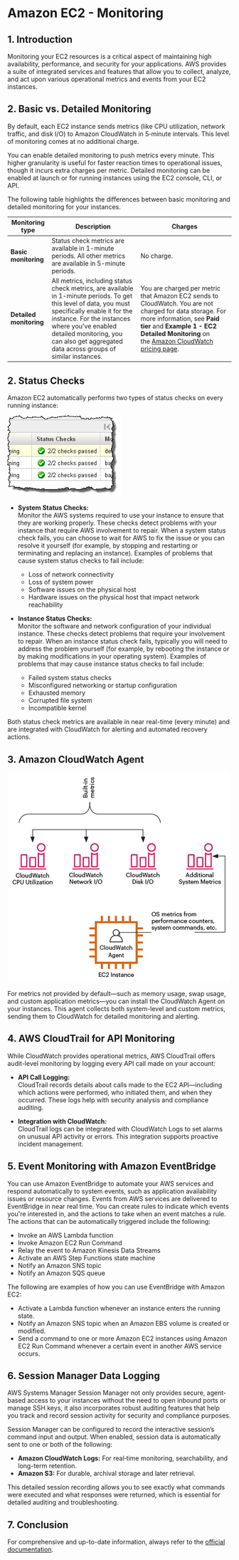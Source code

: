 # Amazon EC2 - Monitoring

## 1. Introduction

Monitoring your EC2 resources is a critical aspect of maintaining high availability, performance, and security for your applications. AWS provides a suite of integrated services and features that allow you to collect, analyze, and act upon various operational metrics and events from your EC2 instances.

## 2. Basic vs. Detailed Monitoring

By default, each EC2 instance sends metrics (like CPU utilization, network traffic, and disk I/O) to Amazon CloudWatch in 5‑minute intervals. This level of monitoring comes at no additional charge. 

 You can enable detailed monitoring to push metrics every minute. This higher granularity is useful for faster reaction times to operational issues, though it incurs extra charges per metric. Detailed monitoring can be enabled at launch or for running instances using the EC2 console, CLI, or API.

The following table highlights the differences between basic monitoring and detailed monitoring for your instances.

| Monitoring type         | Description                                                                                                                                                                                                                                                                                   | Charges                                                                                                                                                                                                                                                                        |
| ----------------------- | --------------------------------------------------------------------------------------------------------------------------------------------------------------------------------------------------------------------------------------------------------------------------------------------- | ------------------------------------------------------------------------------------------------------------------------------------------------------------------------------------------------------------------------------------------------------------------------------ |
| **Basic monitoring**    | Status check metrics are available in 1-minute periods. All other metrics are available in 5-minute periods.                                                                                                                                                                                  | No charge.                                                                                                                                                                                                                                                                     |
| **Detailed monitoring** | All metrics, including status check metrics, are available in 1-minute periods. To get this level of data, you must specifically enable it for the instance. For the instances where you've enabled detailed monitoring, you can also get aggregated data across groups of similar instances. | You are charged per metric that Amazon EC2 sends to CloudWatch. You are not charged for data storage. For more information, see **Paid tier** and **Example 1 - EC2 Detailed Monitoring** on the [Amazon CloudWatch pricing page](https://aws.amazon.com/cloudwatch/pricing/). |

## 2. Status Checks

Amazon EC2 automatically performs two types of status checks on every running instance:

![ec2-status-checks](../../_assets/ec2-status-checks.png)

- **System Status Checks:**  
    Monitor the AWS systems required to use your instance to ensure that they are working properly. These checks detect problems with your instance that require AWS involvement to repair. When a system status check fails, you can choose to wait for AWS to fix the issue or you can resolve it yourself (for example, by stopping and restarting or terminating and replacing an instance). Examples of problems that cause system status checks to fail include:
	- Loss of network connectivity
	- Loss of system power
	- Software issues on the physical host
	- Hardware issues on the physical host that impact network reachability

- **Instance Status Checks:**  
    Monitor the software and network configuration of your individual instance. These checks detect problems that require your involvement to repair. When an instance status check fails, typically you will need to address the problem yourself (for example, by rebooting the instance or by making modifications in your operating system). Examples of problems that may cause instance status checks to fail include:
	- Failed system status checks
	- Misconfigured networking or startup configuration
	- Exhausted memory
	- Corrupted file system
	- Incompatible kernel

Both status check metrics are available in near real-time (every minute) and are integrated with CloudWatch for alerting and automated recovery actions.

## 3. Amazon CloudWatch Agent

![ec2-cloudwatch-agent](../../_assets/ec2-cloudwatch-agent.png)

For metrics not provided by default—such as memory usage, swap usage, and custom application metrics—you can install the CloudWatch Agent on your instances. This agent collects both system-level and custom metrics, sending them to CloudWatch for detailed monitoring and alerting.

## 4. AWS CloudTrail for API Monitoring

While CloudWatch provides operational metrics, AWS CloudTrail offers audit-level monitoring by logging every API call made on your account:

- **API Call Logging:**  
    CloudTrail records details about calls made to the EC2 API—including which actions were performed, who initiated them, and when they occurred. These logs help with security analysis and compliance auditing.  

- **Integration with CloudWatch:**  
    CloudTrail logs can be integrated with CloudWatch Logs to set alarms on unusual API activity or errors. This integration supports proactive incident management.
## 5. Event Monitoring with Amazon EventBridge

You can use Amazon EventBridge to automate your AWS services and respond automatically to system events, such as application availability issues or resource changes. Events from AWS services are delivered to EventBridge in near real time. You can create rules to indicate which events you're interested in, and the actions to take when an event matches a rule. The actions that can be automatically triggered include the following:

- Invoke an AWS Lambda function
- Invoke Amazon EC2 Run Command
- Relay the event to Amazon Kinesis Data Streams
- Activate an AWS Step Functions state machine
- Notify an Amazon SNS topic
- Notify an Amazon SQS queue

The following are examples of how you can use EventBridge with Amazon EC2:

- Activate a Lambda function whenever an instance enters the running state.
- Notify an Amazon SNS topic when an Amazon EBS volume is created or modified.
- Send a command to one or more Amazon EC2 instances using Amazon EC2 Run Command whenever a certain event in another AWS service occurs.

## 6. Session Manager Data Logging

AWS Systems Manager Session Manager not only provides secure, agent‐based access to your instances without the need to open inbound ports or manage SSH keys, it also incorporates robust auditing features that help you track and record session activity for security and compliance purposes.

Session Manager can be configured to record the interactive session’s command input and output. When enabled, session data is automatically sent to one or both of the following:

- **Amazon CloudWatch Logs:** For real‑time monitoring, searchability, and long-term retention.
- **Amazon S3:** For durable, archival storage and later retrieval.

This detailed session recording allows you to see exactly what commands were executed and what responses were returned, which is essential for detailed auditing and troubleshooting.

## 7. Conclusion

For comprehensive and up-to-date information, always refer to the [official documentation](https://docs.aws.amazon.com/AWSEC2/latest/UserGuide/monitoring_ec2.html).


